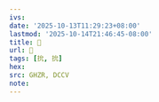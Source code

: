 ```yaml
---
ivs:
date: '2025-10-13T11:29:23+08:00'
lastmod: '2025-10-14T21:46:45-08:00'
title: 󰡔
url: 󰡔
tags: [抁, 抁]
hex: 
src: GHZR, DCCV
note:
---
```

